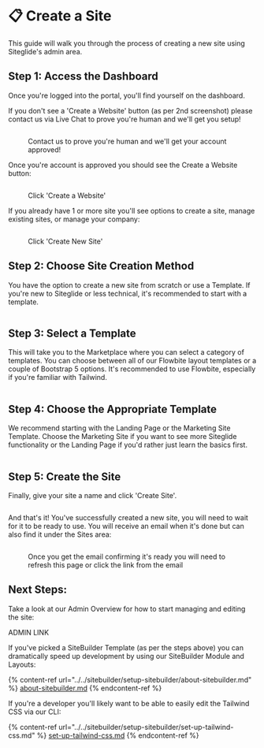 # 📋 Create a Site

This guide will walk you through the process of creating a new site using Siteglide's admin area.

## Step 1: Access the Dashboard

Once you're logged into the portal, you'll find yourself on the dashboard.

If you don't see a 'Create a Website' button (as per 2nd screenshot) please contact us via Live Chat to prove you're human and we'll get you setup!

<figure><img src="https://p186.p2.n0.cdn.zight.com/items/d5uXKzqk/4dc0d410-7174-42c2-9a35-1f768e63a980.jpg?source=viewer&#x26;v=%223394866977311bdf3f7fed1434b1e117%22" alt=""><figcaption><p>Contact us to prove you're human and we'll get your account approved!</p></figcaption></figure>

Once you're account is approved you should see the Create a Website button:

<figure><img src="https://p186.p2.n0.cdn.zight.com/items/JruErXRj/8a71bcb1-af8a-49d0-b4e3-1c852d527ea1.jpg?source=viewer&#x26;v=%22dd8591f5052a2eccacfd55cba546137a%22" alt=""><figcaption><p>Click 'Create a Website'</p></figcaption></figure>

If you already have 1 or more site you'll see options to create a site, manage existing sites, or manage your company:

<div align="left">

<figure><img src="https://p186.p2.n0.cdn.zight.com/items/4gu8gZWZ/71d169a7-5af8-40ac-b517-c858baff1ef6.png?source=viewer&#x26;v=%22207c8f085ac90c7ed93c8c177f3f3872%22" alt=""><figcaption><p>Click 'Create New Site'</p></figcaption></figure>

</div>

## Step 2: Choose Site Creation Method

You have the option to create a new site from scratch or use a Template. If you're new to Siteglide or less technical, it's recommended to start with a template.

<figure><img src="https://p186.p2.n0.cdn.zight.com/items/mXuWlEkR/2b98c39f-540b-4864-a4bf-10d215506aa8.jpg?source=viewer&#x26;v=%22dde4f0d458f05746ad79f05e5fb4072b%22" alt=""><figcaption></figcaption></figure>

## Step 3: Select a Template

This will take you to the Marketplace where you can select a category of templates. You can choose between all of our Flowbite layout templates or a couple of Bootstrap 5 options. It's recommended to use Flowbite, especially if you're familiar with Tailwind.

<figure><img src="https://p186.p2.n0.cdn.zight.com/items/Qwuope1j/7f6b5898-704b-4e4b-92ba-0dbd9fefabda.jpg?source=viewer&#x26;v=%22a6b821cc0fdc54f783aafe70d01b7fff%22" alt=""><figcaption></figcaption></figure>

## Step 4: Choose the Appropriate Template

We recommend starting with the Landing Page or the Marketing Site Template. Choose the Marketing Site if you want to see more Siteglide functionality or the Landing Page if you'd rather just learn the basics first.

<figure><img src="https://p186.p2.n0.cdn.zight.com/items/Z4uN0zZZ/e346ba9b-65b8-4d4b-9e26-89d2e7601219.jpg?source=viewer&#x26;v=%22d6940a092c873dcd2a9ee34e7ec6cdd4%22" alt=""><figcaption></figcaption></figure>

## Step 5: Create the Site

Finally, give your site a name and click 'Create Site'.

<figure><img src="https://p186.p2.n0.cdn.zight.com/items/mXuWlJwq/617ae064-afbd-45ad-9e88-d3b6ab2c44c5.gif?source=viewer&#x26;v=%22abea1ec6fa029afcbd51096cb4fa55de%22" alt=""><figcaption></figcaption></figure>

And that's it! You've successfully created a new site, you will need to wait for it to be ready to use. You will receive an email when it's done but can also find it under the Sites area:

<figure><img src="https://p186.p2.n0.cdn.zight.com/items/v1u9wLZ2/3bf5f58f-56e5-4b32-b427-36fc35cd9bfc.jpg?source=viewer&#x26;v=%22ddbfd9bfe9035551bb2c140d6b3d916c%22" alt=""><figcaption><p>Once you get the email confirming it's ready you will need to refresh this page or click the link from the email</p></figcaption></figure>

## Next Steps:

Take a look at our Admin Overview for how to start managing and editing the site:

ADMIN LINK

If you've picked a SiteBuilder Template (as per the steps above) you can dramatically speed up development by using our SiteBuilder Module and Layouts:

{% content-ref url="../../sitebuilder/setup-sitebuilder/about-sitebuilder.md" %}
[about-sitebuilder.md](../../sitebuilder/setup-sitebuilder/about-sitebuilder.md)
{% endcontent-ref %}

If you're a developer you'll likely want to be able to easily edit the Tailwind CSS via our CLI:

{% content-ref url="../../sitebuilder/setup-sitebuilder/set-up-tailwind-css.md" %}
[set-up-tailwind-css.md](../../sitebuilder/setup-sitebuilder/set-up-tailwind-css.md)
{% endcontent-ref %}
